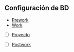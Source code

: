 ## Configuración de BD

- [Prework](Prework) 
- [Work](Work)
- [ ] [Proyecto](Proyecto)
- [ ] [Postwork](Postwork)

